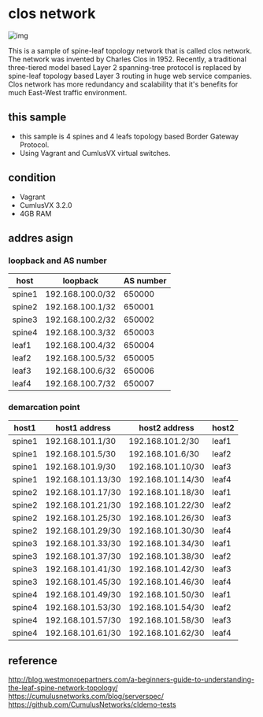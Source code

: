 # clos network
![img](http://blog.westmonroepartners.com/wp-content/uploads/2015/02/Leaf-Spine.jpg)

This is a sample of spine-leaf topology network that is called clos network. The network was invented by Charles Clos in 1952. Recently, a traditional three-tiered model based Layer 2 spanning-tree protocol is replaced by spine-leaf topology based Layer 3 routing in huge web service companies. Clos network has more redundancy and scalability that it's benefits for much East-West traffic environment. 

## this sample
* this sample is 4 spines and 4 leafs topology based Border Gateway Protocol.
* Using Vagrant and CumlusVX virtual switches. 

## condition
* Vagrant
* CumlusVX 3.2.0
* 4GB RAM

## addres asign
### loopback and AS number
| host    | loopback         | AS number |
|---------|------------------|-----------|
| spine1  | 192.168.100.0/32 | 650000    |
| spine2  | 192.168.100.1/32 | 650001    |
| spine3  | 192.168.100.2/32 | 650002    |
| spine4  | 192.168.100.3/32 | 650003    |
| leaf1   | 192.168.100.4/32 | 650004    |
| leaf2   | 192.168.100.5/32 | 650005    |
| leaf3   | 192.168.100.6/32 | 650006    |
| leaf4   | 192.168.100.7/32 | 650007    |

### demarcation point
| host1   | host1 address      | host2 address      | host2   |
|---------|--------------------|--------------------|---------|
| spine1  | 192.168.101.1/30   | 192.168.101.2/30   | leaf1   |
| spine1  | 192.168.101.5/30   | 192.168.101.6/30   | leaf2   |
| spine1  | 192.168.101.9/30   | 192.168.101.10/30  | leaf3   |
| spine1  | 192.168.101.13/30  | 192.168.101.14/30  | leaf4   |
| spine2  | 192.168.101.17/30  | 192.168.101.18/30  | leaf1   |
| spine2  | 192.168.101.21/30  | 192.168.101.22/30  | leaf2   |
| spine2  | 192.168.101.25/30  | 192.168.101.26/30  | leaf3   |
| spine2  | 192.168.101.29/30  | 192.168.101.30/30  | leaf4   |
| spine3  | 192.168.101.33/30  | 192.168.101.34/30  | leaf1   |
| spine3  | 192.168.101.37/30  | 192.168.101.38/30  | leaf2   |
| spine3  | 192.168.101.41/30  | 192.168.101.42/30  | leaf3   |
| spine3  | 192.168.101.45/30  | 192.168.101.46/30  | leaf4   |
| spine4  | 192.168.101.49/30  | 192.168.101.50/30  | leaf1   |
| spine4  | 192.168.101.53/30  | 192.168.101.54/30  | leaf2   |
| spine4  | 192.168.101.57/30  | 192.168.101.58/30  | leaf3   |
| spine4  | 192.168.101.61/30  | 192.168.101.62/30  | leaf4   |

## reference
http://blog.westmonroepartners.com/a-beginners-guide-to-understanding-the-leaf-spine-network-topology/  
https://cumulusnetworks.com/blog/serverspec/  
https://github.com/CumulusNetworks/cldemo-tests  
